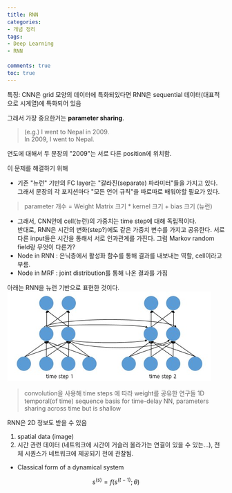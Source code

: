 ```yaml
---
title: RNN
categories:
- 개념 정리
tags:
- Deep Learning
- RNN

comments: true
toc: true
---
```

특징: CNN은 grid 모양의 데이터에 특화되있다면 RNN은 sequential 데이터(대표적으로 시계열)에 특화되어 있음     

그래서 가장 중요한거는 **parameter sharing**.    

>(e.g.) I went to Nepal in 2009.     
>      In 2009, I went to Nepal.     

연도에 대해서 두 문장의 "2009"는 서로 다른 position에 위치함.    

이 문제를 해결하기 위해     
- 기존 "뉴런" 기반의 FC layer는 "갈라진(separate) 파라미터"들을 가지고 있다. 그래서 문장의 각 포지션마다 "모든 언어 규칙"을 따로따로 배워야할 필요가 있다.     
> parameter 개수 = Weight Matrix 크기 * kernel 크기 + bias 크기 (뉴런)

- 그래서, CNN안에 cell(뉴런)의 가중치는 time step에 대해 독립적이다.     
 반대로, RNN은 시간의 변화(step?)에도 같은 가중치 변수를 가지고 공유한다. 서로 다른 input들은 시간을 통해서 서로 인과관계를 가진다.
그럼 Markov random field랑 무엇이 다른가?
- Node in RNN : 은닉층에서 활성화 함수를 통해 결과를 내보내는 역할, cell이라고 부름.
- Node in MRF : joint distribution를 통해 나온 결과를 가짐

아래는 RNN을 뉴런 기반으로 표현한 것이다.    
![RNN](/assets/img/RNN/rnn.jpg)

> convolution을 사용해 time steps 에 따라 weight를 공유한 연구들
>  1D temporal(of time) sequence
>  basis for time-delay NN, parameters sharing across time but is shallow

RNN은 2D 정보도 받을 수 있음
 1. spatial data (image)
 2. 시간 관련 데이터 (네트워크에 시간이 거슬러 올라가는 연결이 있을 수 있는...), 전체 시퀀스가 네트워크에 제공되기 전에 관찰됨.

- Classical form of a dynamical system    
    
$$s^{(s)}=f(s^{(t-1)};\theta)$$

